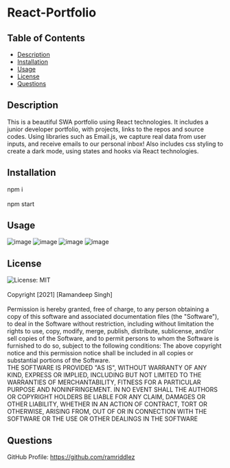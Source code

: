 # React-Portfolio


## Table of Contents
* [Description](#desc) <br>
* [Installation](#install) <br>
* [Usage](#usage) <br>
* [License](#license) <br>
* [Questions](#questions) <br>


## Description
This is a beautiful SWA portfolio using React technologies. It includes a junior developer portfolio, with projects, links to the repos and source codes. Using libraries such as Email.js, we capture real data from user inputs, and receive emails to our personal inbox! Also includes css styling to create a dark mode, using states and hooks via React technologies.
## Installation
npm i <br><br>
npm start <br>
## Usage
![image](https://user-images.githubusercontent.com/96890575/160088345-1180a1ee-1c40-4fce-9d5e-8f3efc207e10.png)
![image](https://user-images.githubusercontent.com/96890575/160088447-bb7d848b-fe25-4c7f-bc76-23aa4af5cbbb.png)
![image](https://user-images.githubusercontent.com/96890575/160088476-505d1dc7-a349-4263-a3da-d1c0d512af10.png)
![image](https://user-images.githubusercontent.com/96890575/160088495-870c9ad5-d4d5-497e-af49-ca28e78953f6.png)




## License
![License: MIT](https://img.shields.io/badge/License-MIT-yellow.svg)<br><br>
Copyright [2021] [Ramandeep Singh] <br><br>
Permission is hereby granted, free of charge, to any person obtaining a copy of this software and associated documentation files (the "Software"), to deal in the Software without restriction, including without limitation the rights to use, copy, modify, merge, publish, distribute, sublicense, and/or sell copies of the Software, and to permit persons to whom the Software is furnished to do so, subject to the following conditions:
   The above copyright notice and this permission notice shall be included in all copies or substantial portions of the Software.<br>
    THE SOFTWARE IS PROVIDED "AS IS", WITHOUT WARRANTY OF ANY KIND, EXPRESS OR IMPLIED, INCLUDING BUT NOT LIMITED TO THE WARRANTIES OF MERCHANTABILITY, FITNESS FOR A PARTICULAR PURPOSE AND NONINFRINGEMENT. IN NO EVENT SHALL THE AUTHORS OR COPYRIGHT HOLDERS BE LIABLE FOR ANY CLAIM, DAMAGES OR OTHER LIABILITY, WHETHER IN AN ACTION OF CONTRACT, TORT OR OTHERWISE, ARISING FROM, OUT OF OR IN CONNECTION WITH THE SOFTWARE OR THE USE OR OTHER DEALINGS IN THE SOFTWARE

## Questions
GitHub Profile: https://github.com/ramriddlez <br><br>
